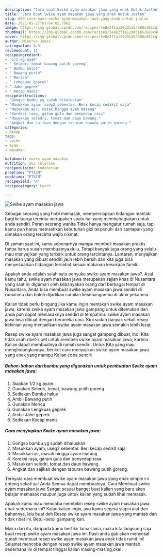 ```yaml
---
description: "Cara buat Swike ayam masakan jawa yang enak Untuk Jualan"
title: "Cara buat Swike ayam masakan jawa yang enak Untuk Jualan"
slug: 690-cara-buat-swike-ayam-masakan-jawa-yang-enak-untuk-jualan
date: 2021-05-27T01:04:05.786Z
image: https://img-global.cpcdn.com/recipes/5e8e2f1a129d31a5/680x482cq70/swike-ayam-masakan-jawa-foto-resep-utama.jpg
thumbnail: https://img-global.cpcdn.com/recipes/5e8e2f1a129d31a5/680x482cq70/swike-ayam-masakan-jawa-foto-resep-utama.jpg
cover: https://img-global.cpcdn.com/recipes/5e8e2f1a129d31a5/680x482cq70/swike-ayam-masakan-jawa-foto-resep-utama.jpg
author: Minerva James
ratingvalue: 3.8
reviewcount: 11
recipeingredient:
- "1/2 kg ayam"
- " Seledri tomat bawang putih goreng"
- " Bumbu halus"
- " Bawang putih"
- " Merica"
- " Lengkuas geprek"
- " Jahe geprek"
- " Kecap manis"
recipeinstructions:
- "Gongso bumbu yg sudah dihaluskan"
- "Masukkan ayam, useg2 sebentar. Beri kecap sedikit saja"
- "Masukkan air, masak hingga ayam matang"
- "Koreksi rasa, garam gula dan penyedap rasa"
- "Masukkan seledri, tomat dan daun bawang."
- "Angkat dan sajikan dengan taburan bawang putih goreng."
categories:
- Resep
tags:
- swike
- ayam
- masakan

katakunci: swike ayam masakan 
nutrition: 263 calories
recipecuisine: Indonesian
preptime: "PT13M"
cooktime: "PT57M"
recipeyield: "4"
recipecategory: Lunch

---
```



![Swike ayam masakan jawa](https://img-global.cpcdn.com/recipes/5e8e2f1a129d31a5/680x482cq70/swike-ayam-masakan-jawa-foto-resep-utama.jpg)

Sebagai seorang yang hobi memasak, mempersiapkan hidangan mantab bagi keluarga tercinta merupakan suatu hal yang membahagiakan untuk anda sendiri. Peran seorang  wanita Tidak hanya mengatur rumah saja, tapi kamu pun harus memastikan kebutuhan gizi terpenuhi dan santapan yang dimakan orang tercinta wajib nikmat.

Di zaman  saat ini, kamu sebenarnya mampu membeli masakan praktis tanpa harus susah membuatnya dulu. Tetapi banyak juga orang yang selalu mau menyajikan yang terbaik untuk orang tercintanya. Lantaran, menyajikan masakan yang dibuat sendiri jauh lebih bersih dan kita juga bisa menyesuaikan hidangan tersebut sesuai makanan kesukaan famili. 



Apakah anda adalah salah satu penyuka swike ayam masakan jawa?. Asal kamu tahu, swike ayam masakan jawa merupakan sajian khas di Nusantara yang saat ini digemari oleh kebanyakan orang dari berbagai tempat di Nusantara. Anda bisa membuat swike ayam masakan jawa sendiri di rumahmu dan boleh dijadikan camilan kesenanganmu di akhir pekanmu.

Kalian tidak perlu bingung jika kamu ingin memakan swike ayam masakan jawa, karena swike ayam masakan jawa gampang untuk ditemukan dan anda pun dapat memasaknya sendiri di tempatmu. swike ayam masakan jawa bisa dibuat dengan beraneka cara. Kini sudah banyak sekali resep kekinian yang menjadikan swike ayam masakan jawa semakin lebih lezat.

Resep swike ayam masakan jawa juga sangat gampang dibuat, lho. Kita tidak usah ribet-ribet untuk membeli swike ayam masakan jawa, karena Kalian dapat membuatnya di rumah sendiri. Untuk Kita yang mau menghidangkannya, berikut cara menyajikan swike ayam masakan jawa yang enak yang mampu Kalian coba sendiri.

<!--inarticleads1-->

##### Bahan-bahan dan bumbu yang digunakan untuk pembuatan Swike ayam masakan jawa:

1. Siapkan 1/2 kg ayam
1. Gunakan  Seledri, tomat, bawang putih goreng
1. Sediakan  Bumbu halus
1. Ambil  Bawang putih
1. Gunakan  Merica
1. Gunakan  Lengkuas geprek
1. Ambil  Jahe geprek
1. Sediakan  Kecap manis




<!--inarticleads2-->

##### Cara menyiapkan Swike ayam masakan jawa:

1. Gongso bumbu yg sudah dihaluskan
1. Masukkan ayam, useg2 sebentar. Beri kecap sedikit saja
1. Masukkan air, masak hingga ayam matang
1. Koreksi rasa, garam gula dan penyedap rasa
1. Masukkan seledri, tomat dan daun bawang.
1. Angkat dan sajikan dengan taburan bawang putih goreng.




Ternyata cara membuat swike ayam masakan jawa yang enak simple ini enteng sekali ya! Anda Semua dapat membuatnya. Cara Membuat swike ayam masakan jawa Sangat sesuai banget buat kalian yang baru akan belajar memasak maupun juga untuk kalian yang sudah lihai memasak.

Apakah kamu mau mencoba membikin resep swike ayam masakan jawa enak sederhana ini? Kalau kalian ingin, ayo kamu segera siapin alat dan bahannya, lalu buat deh Resep swike ayam masakan jawa yang mantab dan tidak ribet ini. Betul-betul gampang kan. 

Maka dari itu, daripada kamu berfikir lama-lama, maka kita langsung saja buat resep swike ayam masakan jawa ini. Pasti anda gak akan menyesal sudah membuat resep swike ayam masakan jawa enak tidak rumit ini! Selamat mencoba dengan resep swike ayam masakan jawa mantab sederhana ini di tempat tinggal kalian masing-masing,oke!.

